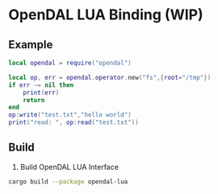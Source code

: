 # OpenDAL LUA Binding (WIP)

## Example

```lua
local opendal = require("opendal")

local op, err = opendal.operator.new("fs",{root="/tmp"})
if err ~= nil then
    print(err)
    return
end
op:write("test.txt","hello world")
print("read: ", op:read("test.txt"))
```

## Build

1. Build OpenDAL LUA Interface

```bash
cargo build --package opendal-lua
```
